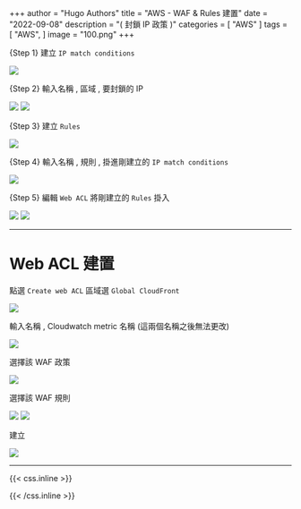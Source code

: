 +++
author = "Hugo Authors"
title = "AWS - WAF & Rules 建置"
date = "2022-09-08"
description = "( 封鎖 IP 政策 )"
categories = [
    "AWS"
]
tags = [
    "AWS",
]
image = "100.png"
+++

{Step 1} 建立 `IP match conditions`

 ![](401.png)
 
{Step 2} 輸入名稱 , 區域 , 要封鎖的 IP

 ![](402.png)
 ![](403.png) 
 
{Step 3} 建立 `Rules` 

 ![](404.png)
 
{Step 4} 輸入名稱 , 規則 , 掛進剛建立的 `IP match conditions`

 ![](405.png)
 
{Step 5} 編輯 `Web ACL`  將剛建立的 `Rules` 掛入

 ![](406.png)
 ![](407.png)

---

# Web ACL 建置

點選 `Create web ACL` 區域選 `Global CloudFront`

 ![](301.png)
 
輸入名稱 , Cloudwatch metric 名稱 (這兩個名稱之後無法更改)

 ![](302.png)
 
選擇該 WAF 政策

 ![](303.png)
 
選擇該 WAF 規則

 ![](304.png)
 ![](305.png)
 
建立

 ![](306.png)



***

{{< css.inline >}}
<style>
.emojify {
	font-family: Apple Color Emoji, Segoe UI Emoji, NotoColorEmoji, Segoe UI Symbol, Android Emoji, EmojiSymbols;
	font-size: 2rem;
	vertical-align: middle;
}
@media screen and (max-width:650px) {
  .nowrap {
    display: block;
    margin: 25px 0;
  }
}
</style>
{{< /css.inline >}}
